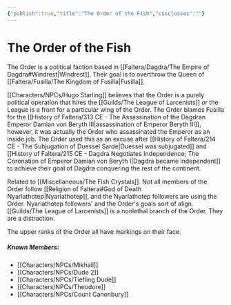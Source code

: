 ```yaml
---
{"publish":true,"title":"The Order of the Fish","cssclasses":""}
---
```




# The Order of the Fish

The Order is a political faction based in [[Faltera/Dagdra/The Empire of Dagdra#Windrest\|Windrest]]. Their goal is to overthrow the Queen of [[Faltera/Fusilla/The Kingdom of Fusilla\|Fusilla]].

[[Characters/NPCs/Hugo Starling]] believes that the Order is a purely political operation that hires the [[Guilds/The League of Larcenists]] _or_ the League is a front for a particular wing of the Order. The Order blames Fusilla for the [[History of Faltera/313 CE - The Assassination of the Dagdran Emperor Damian von Beryth III\|assassination of Emperor Beryth III]], however, it was actually the Order who assassinated the Emperor as an inside job. The Order used this as an excuse after [[History of Faltera/214 CE - The Subjugation of Duessel Sarde\|Duessel was subjugated]] and [[History of Faltera/215 CE - Dagdra Negotiates Independence; The Coronation of Emperor Damian von Beryth I\|Dagdra became independent]] to achieve their goal of Dagdra conquering the rest of the continent.

Related to [[Miscellaneous/The Fish Crystals]]. Not all members of the Order follow [[Religion of Faltera#God of Death Nyarlathotep\|Nyarlathotep]], and the Nyarlathotep followers are using the Order. Nyarlathotep followers' and the Order's goals sort of align. [[Guilds/The League of Larcenists]] is a nonlethal branch of the Order. They are a distraction.

The upper ranks of the Order all have markings on their face.

##### Known Members:

- [[Characters/NPCs/Mikhail]]
- [[Characters/NPCs/Dude 2]]
- [[Characters/NPCs/Tiefling Dude]]
- [[Characters/NPCs/Theodore]]
- [[Characters/NPCs/Count Canonbury]]
